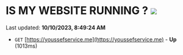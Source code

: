 # IS MY WEBSITE RUNNING ? [![](https://img.shields.io/static/v1?label=Sponsor&message=%E2%9D%A4&logo=GitHub&color=%23fe8e86)](https://github.com/sponsors/<username>)

Last updated: **10/10/2023, 8:49:24 AM**

- `GET` [https://youssefservice.me](https://youssefservice.me) - **Up** (1013ms)
